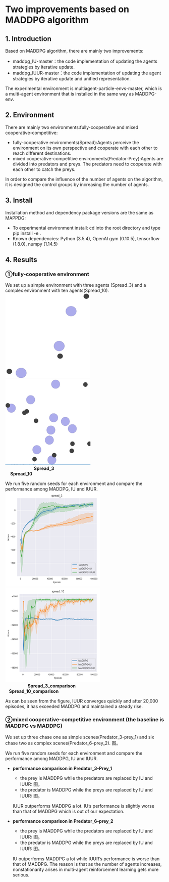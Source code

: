 # Two improvements based on MADDPG algorithm


## 1. Introduction

Based on MADDPG algorithm, there are mainly two improvements:

- maddpg_IU-master：the code implementation of updating the agents strategies by iterative update.
- maddpg_IUUR-master：the code implementation of updating the agent strategies by iterative update and unified representation.

The experimental environment is multiagent-particle-envs-master, which is a multi-agent environment that is installed in the same way as MADDPG-env.

## 2. Environment

There are mainly two environments:fully-cooperative and mixed cooperative-competitive:

- fully-cooperative environments(Spread):Agents perceive the environment on its own perspective and cooperate with each other to reach different destinations.
- mixed cooperative-competitive environments(Predator-Prey):Agents are divided into predators and preys. The predators need to cooperate with each other to catch the preys.

 In order to compare the influence of the number of agents on the algorithm, it is designed the control groups by increasing the number of agents. 
 
## 3. Install

Installation method and dependency package versions are the same as MAPPDG:

- To experimental environment install: cd into the root directory and type pip install -e .
- Known dependencies: Python (3.5.4), OpenAI gym (0.10.5), tensorflow (1.8.0), numpy (1.14.5)

## 4. Results

### ①fully-cooperative environment
We set up a simple environment with three agents (Spread_3) and a complex environment with ten agents(Spread_10).
 &nbsp;&nbsp; &nbsp;&nbsp; &nbsp;  <img src='https://github.com/DreamChaser128/IUUR-for-Multi-Agent-Reinforcement-Learning/blob/master/images/Spread_3.png' alt='Spread_3' width='270' height='270'> &nbsp;&nbsp; &nbsp; &nbsp; &nbsp;&nbsp;&nbsp; &nbsp; &nbsp; &nbsp;&nbsp;&nbsp; &nbsp; &nbsp; &nbsp; &nbsp;&nbsp; &nbsp; &nbsp; &nbsp;&nbsp; &nbsp; &nbsp; <img src='https://github.com/DreamChaser128/IUUR-for-Multi-Agent-Reinforcement-Learning/blob/master/images/Spread_10.png' alt='Spread_10' width='270' height='270'><br />
 &nbsp;&nbsp; &nbsp;&nbsp; &nbsp; &nbsp;&nbsp; &nbsp;&nbsp; &nbsp; &nbsp;&nbsp; &nbsp;&nbsp; &nbsp;**Spread_3**&nbsp;&nbsp;&nbsp; &nbsp; &nbsp; &nbsp; &nbsp;&nbsp; &nbsp; &nbsp; &nbsp;&nbsp; &nbsp; &nbsp;&nbsp;&nbsp; &nbsp; &nbsp;&nbsp;&nbsp; &nbsp; &nbsp;&nbsp;&nbsp; &nbsp; &nbsp;&nbsp;&nbsp; &nbsp; &nbsp;&nbsp;&nbsp; &nbsp; &nbsp;&nbsp;&nbsp; &nbsp; &nbsp;&nbsp;&nbsp; &nbsp; &nbsp;&nbsp;&nbsp; &nbsp; &nbsp;&nbsp;&nbsp;&nbsp; &nbsp; &nbsp;&nbsp;&nbsp; &nbsp; &nbsp;&nbsp;&nbsp;&nbsp;**Spread_10**<br />

We run five random seeds for each environment and compare the performance among MADDPG, IU and IUUR.
 &nbsp;&nbsp; &nbsp;&nbsp; &nbsp;  <img src='https://github.com/DreamChaser128/IUUR-for-Multi-Agent-Reinforcement-Learning/blob/master/images/Spread_3_comparison.png' alt='Spread_3_comparison' width='300' height='300'> &nbsp;&nbsp; &nbsp; &nbsp; &nbsp;&nbsp;&nbsp; &nbsp; &nbsp; &nbsp;&nbsp;&nbsp; &nbsp; &nbsp; &nbsp; &nbsp;<img src='https://github.com/DreamChaser128/IUUR-for-Multi-Agent-Reinforcement-Learning/blob/master/images/Spread_10_comparison.png' alt='Spread_10_comparison' width='300' height='300'><br />
 &nbsp;&nbsp; &nbsp;&nbsp; &nbsp; &nbsp;&nbsp; &nbsp;&nbsp; &nbsp; &nbsp;&nbsp;**Spread_3_comparison**&nbsp;&nbsp;&nbsp; &nbsp; &nbsp; &nbsp; &nbsp;&nbsp; &nbsp; &nbsp; &nbsp;&nbsp; &nbsp; &nbsp;&nbsp;&nbsp; &nbsp; &nbsp;&nbsp;&nbsp; &nbsp; &nbsp;&nbsp;&nbsp; &nbsp; &nbsp;&nbsp;&nbsp; &nbsp; &nbsp;&nbsp;&nbsp; &nbsp; &nbsp;&nbsp;&nbsp; &nbsp; &nbsp;&nbsp;&nbsp;**Spread_10_comparison**<br />

As can be seen from the figure, IUUR converges quickly and after 20,000 episodes, it has exceeded MADDPG and maintained a steady rise. 

### ②mixed cooperative-competitive environment (the baseline is MADDPG vs MADDPG)
We set up three chase one as simple scenes(Predator_3-prey_1) and six chase two as complex scenes(Predator_6-prey_2).
图。

We run five random seeds for each environment and compare the performance among MADDPG, IU and IUUR.
- **performance comparison in Predator_3-Prey_1**
  - the prey is MADDPG while the predators are replaced by IU and IUUR:
  图。
  - the predator is MADDPG while the preys are replaced by IU and IUUR:
  图。

  IUUR outperforms MADDPG a lot. IU’s performance is slightly worse than that of MADDPG which is out of our expectation.

- **performance comparison in Predator_6-prey_2**
  - the prey is MADDPG while the predators are replaced by IU and IUUR:
   图。
  - the predator is MADDPG while the preys are replaced by IU and IUUR:
   图。

  IU outperforms MADDPG a lot while IUUR’s performance is worse than that of MADDPG. The reason is that as the number of agents increases, nonstationarity arises in multi-agent reinforcement learning gets more serious. 

